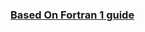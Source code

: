 ### [Based On Fortran 1 guide](https://archive.computerhistory.org/resources/text/Fortran/102649787.05.01.acc.pdf)
